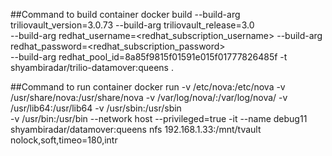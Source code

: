##Command to build container
docker build --build-arg triliovault_version=3.0.73 --build-arg triliovault_release=3.0 \
--build-arg redhat_username=<redhat_subscription_username> --build-arg redhat_password=<redhat_subscription_password> \
--build-arg redhat_pool_id=8a85f9815f01591e015f01777826485f  -t shyambiradar/trilio-datamover:queens .

##Command to run container
docker run  -v /etc/nova:/etc/nova -v /usr/share/nova:/usr/share/nova -v /var/log/nova/:/var/log/nova/ -v /usr/lib64:/usr/lib64 -v /usr/sbin:/usr/sbin \
-v /usr/bin:/usr/bin --network host --privileged=true -it --name debug11 shyambiradar/datamover:queens nfs 192.168.1.33:/mnt/tvault nolock,soft,timeo=180,intr
